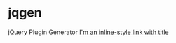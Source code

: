 # jqgen
jQuery Plugin Generator
[I'm an inline-style link with title](http://jqgen.webmobi.us "View Demo")